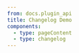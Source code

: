 ```yaml
---
from: docs.plugin_api
title: Changelog Demo
components:
  - type: pageContent
  - type: changelog
---
```

